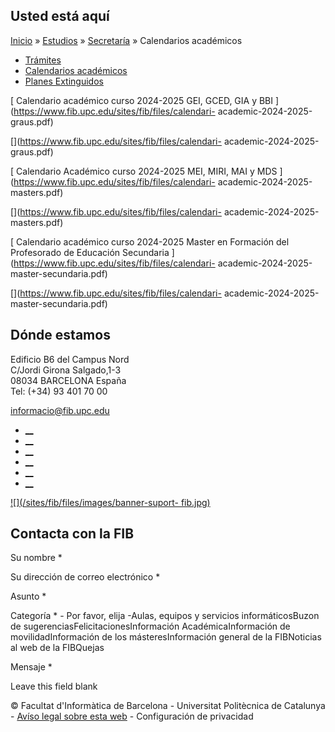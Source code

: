 ## Usted está aquí

[Inicio](/es) » [Estudios](/es/estudios) »
[Secretaría](/es/estudios/secretaria) » Calendarios académicos

  * [Trámites](/es/estudios/secretaria/tramites)
  * [Calendarios académicos](/es/estudios/secretaria/calendarios-academicos)
  * [Planes Extinguidos](/es/estudios/secretaria/planes-extinguidos)

[ Calendario académico curso 2024-2025 GEI, GCED, GIA y BBI
](https://www.fib.upc.edu/sites/fib/files/calendari-
academic-2024-2025-graus.pdf)

[](https://www.fib.upc.edu/sites/fib/files/calendari-
academic-2024-2025-graus.pdf)

[ Calendario Académico curso 2024-2025 MEI, MIRI, MAI y MDS
](https://www.fib.upc.edu/sites/fib/files/calendari-
academic-2024-2025-masters.pdf)

[](https://www.fib.upc.edu/sites/fib/files/calendari-
academic-2024-2025-masters.pdf)

[ Calendario académico curso 2024-2025 Master en Formación del Profesorado de
Educación Secundaria ](https://www.fib.upc.edu/sites/fib/files/calendari-
academic-2024-2025-master-secundaria.pdf)

[](https://www.fib.upc.edu/sites/fib/files/calendari-
academic-2024-2025-master-secundaria.pdf)

## Dónde estamos

Edificio B6 del Campus Nord  
C/Jordi Girona Salgado,1-3  
08034 BARCELONA España  
Tel: (+34) 93 401 70 00

[informacio@fib.upc.edu](mailto:informacio@fib.upc.edu)

  * [__](/es/noticies/rss.rss)
  * [__](https://www.facebook.com/fib.upc)
  * [__](https://twitter.com/fib_upc)
  * [__](https://www.flickr.com/photos/fib-upc/albums)
  * [__](https://www.youtube.com/user/mediafib)
  * [__](https://www.instagram.com/fib.upc/)

[![](/sites/fib/files/images/banner-suport-
fib.jpg)](http://suport.fib.upc.edu)

## Contacta con la FIB

Su nombre *

Su dirección de correo electrónico *

Asunto *

Categoría * \- Por favor, elija -Aulas, equipos y servicios informáticosBuzon
de sugerenciasFelicitacionesInformación AcadémicaInformación de
movilidadInformación de los másteresInformación general de la FIBNoticias al
web de la FIBQuejas

Mensaje *

Leave this field blank

© Facultat d'Informàtica de Barcelona - Universitat Politècnica de Catalunya -
[Avíso legal sobre esta web](/es/aviso-legal-sobre-esta-web) \- Configuración
de privacidad

